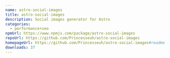 ```yaml
---
name: astro-social-images
title: astro-social-images
description: Social images generator for Astro
categories:
  - performance+seo
npmUrl: https://www.npmjs.com/package/astro-social-images
repoUrl: https://github.com/Princesseuh/astro-social-images
homepageUrl: https://github.com/Princesseuh/astro-social-images#readme
downloads: 37
---
```

